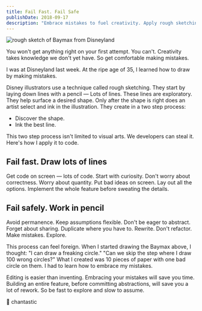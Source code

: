 ```yaml
---
title: Fail Fast. Fail Safe
publishDate: 2018-09-17
description: "Embrace mistakes to fuel creativity. Apply rough sketching techniques to coding: explore options, avoid early abstractions, and learn from errors."
---
```


![rough sketch of Baymax from Disneyland](/img/fail-fast-fail-safe-image.jpeg)

You won't get anything right on your first attempt.
You can't.
Creativity takes knowledge we don't yet have.
So get comfortable making mistakes.

I was at Disneyland last week.
At the ripe age of 35,
I learned how to draw by making mistakes.

Disney illustrators use a technique called rough sketching.
They start by laying down lines with a pencil —
Lots of lines.
These lines are exploratory.
They help surface a desired shape.
Only after the shape is right does an artist select and ink in the illustration.
They create in a two step process:

- Discover the shape.
- Ink the best line.

This two step process isn't limited to visual arts.
We developers can steal it.
Here's how I apply it to code.

## Fail fast. Draw lots of lines

Get code on screen — lots of code.
Start with curiosity.
Don't worry about correctness.
Worry about quantity.
Put bad ideas on screen.
Lay out all the options.
Implement the whole feature before sweating the details.

## Fail safely. Work in pencil

Avoid permanence.
Keep assumptions flexible.
Don't be eager to abstract.
Forget about sharing.
Duplicate where you have to.
Rewrite.
Don't refactor.
Make mistakes.
Explore.

This process can feel foreign.
When I started drawing the Baymax above, I thought:
"I can draw a freaking circle."
"Can we skip the step where I draw 100 wrong circles?"
What I created was 10 pieces of paper with one bad circle on them.
I had to learn how to embrace my mistakes.

Editing is easier than inventing.
Embracing your mistakes will save you time.
Building an entire feature, before committing abstractions, will save you a lot of rework.
So be fast to explore and slow to assume.

🌈 chantastic
